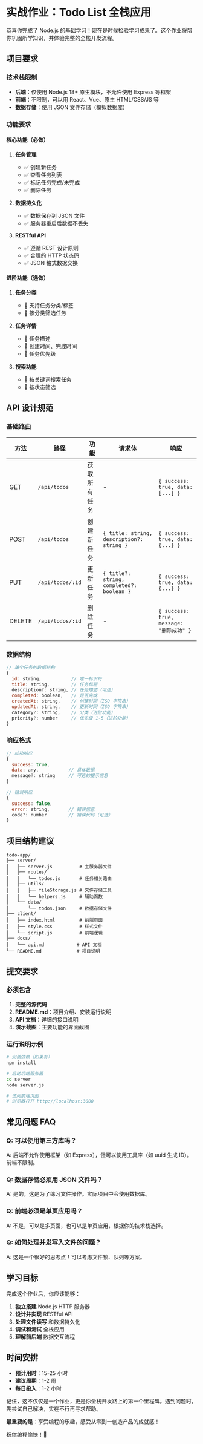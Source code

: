 # 实战作业：Todo List 全栈应用

恭喜你完成了 Node.js 的基础学习！现在是时候检验学习成果了。这个作业将帮你巩固所学知识，并体验完整的全栈开发流程。

## 项目要求

### 技术栈限制

- **后端**：仅使用 Node.js 18+ 原生模块，不允许使用 Express 等框架
- **前端**：不限制，可以用 React、Vue、原生 HTML/CSS/JS 等
- **数据存储**：使用 JSON 文件存储（模拟数据库）

### 功能要求

#### 核心功能（必做）

1. **任务管理**

   - ✅ 创建新任务
   - ✅ 查看任务列表
   - ✅ 标记任务完成/未完成
   - ✅ 删除任务

2. **数据持久化**

   - ✅ 数据保存到 JSON 文件
   - ✅ 服务器重启后数据不丢失

3. **RESTful API**
   - ✅ 遵循 REST 设计原则
   - ✅ 合理的 HTTP 状态码
   - ✅ JSON 格式数据交换

#### 进阶功能（选做）

1. **任务分类**

   - 📝 支持任务分类/标签
   - 📝 按分类筛选任务

2. **任务详情**

   - 📝 任务描述
   - 📝 创建时间、完成时间
   - 📝 任务优先级

3. **搜索功能**
   - 📝 按关键词搜索任务
   - 📝 按状态筛选

## API 设计规范

### 基础路由

| 方法   | 路径             | 功能         | 请求体                                    | 响应                                     |
| ------ | ---------------- | ------------ | ----------------------------------------- | ---------------------------------------- |
| GET    | `/api/todos`     | 获取所有任务 | -                                         | `{ success: true, data: [...] }`         |
| POST   | `/api/todos`     | 创建新任务   | `{ title: string, description?: string }` | `{ success: true, data: {...} }`         |
| PUT    | `/api/todos/:id` | 更新任务     | `{ title?: string, completed?: boolean }` | `{ success: true, data: {...} }`         |
| DELETE | `/api/todos/:id` | 删除任务     | -                                         | `{ success: true, message: "删除成功" }` |

### 数据结构

```javascript
// 单个任务的数据结构
{
  id: string,           // 唯一标识符
  title: string,        // 任务标题
  description?: string, // 任务描述（可选）
  completed: boolean,   // 是否完成
  createdAt: string,    // 创建时间（ISO 字符串）
  updatedAt: string,    // 更新时间（ISO 字符串）
  category?: string,    // 分类（进阶功能）
  priority?: number     // 优先级 1-5（进阶功能）
}
```

### 响应格式

```javascript
// 成功响应
{
  success: true,
  data: any,           // 具体数据
  message?: string     // 可选的提示信息
}

// 错误响应
{
  success: false,
  error: string,       // 错误信息
  code?: number        // 错误代码（可选）
}
```

## 项目结构建议

```
todo-app/
├── server/
│   ├── server.js          # 主服务器文件
│   ├── routes/
│   │   └── todos.js       # 任务相关路由
│   ├── utils/
│   │   ├── fileStorage.js # 文件存储工具
│   │   └── helpers.js     # 辅助函数
│   └── data/
│       └── todos.json     # 数据存储文件
├── client/
│   ├── index.html         # 前端页面
│   ├── style.css          # 样式文件
│   └── script.js          # 前端逻辑
├── docs/
│   └── api.md            # API 文档
└── README.md             # 项目说明
```

## 提交要求

### 必须包含

1. **完整的源代码**
2. **README.md**：项目介绍、安装运行说明
3. **API 文档**：详细的接口说明
4. **演示截图**：主要功能的界面截图

### 运行说明示例

```bash
# 安装依赖（如果有）
npm install

# 启动后端服务器
cd server
node server.js

# 访问前端页面
# 浏览器打开 http://localhost:3000
```

## 常见问题 FAQ

### Q: 可以使用第三方库吗？

A: 后端不允许使用框架（如 Express），但可以使用工具库（如 uuid 生成 ID）。前端不限制。

### Q: 数据存储必须用 JSON 文件吗？

A: 是的，这是为了练习文件操作。实际项目中会使用数据库。

### Q: 前端必须是单页应用吗？

A: 不是，可以是多页面，也可以是单页应用，根据你的技术栈选择。

### Q: 如何处理并发写入文件的问题？

A: 这是一个很好的思考点！可以考虑文件锁、队列等方案。

## 学习目标

完成这个作业后，你应该能够：

1. **独立搭建** Node.js HTTP 服务器
2. **设计并实现** RESTful API
3. **处理文件读写** 和数据持久化
4. **调试和测试** 全栈应用
5. **理解前后端** 数据交互流程

## 时间安排

- **预计用时**：15-25 小时
- **建议周期**：1-2 周
- **每日投入**：1-2 小时

记住，这不仅仅是一个作业，更是你全栈开发路上的第一个里程碑。遇到问题时，先尝试自己解决，实在不行再寻求帮助。

**最重要的是**：享受编程的乐趣，感受从零到一创造产品的成就感！

祝你编程愉快！🚀
